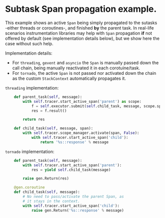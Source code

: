 # Subtask Span propagation example.

This example shows an active `Span` being simply propagated to the sutasks -either threads or coroutines-, and finished **by** the parent task. In real-life scenarios instrumentation libraries may help with `Span` propagation **if** not offered by default (see implementation details below), but we show here the case without such help.

Implementation details:
- For `threading`, `gevent` and `asyncio` the `Span` is manually passed down the call chain, being manually reactivated it in each corotuine/task.
- For `tornado`, the active `Span` is not passed nor activated down the chain as the custom `StackContext` automatically propagates it.

`threading` implementation:
```python
    def parent_task(self, message):
        with self.tracer.start_active_span('parent') as scope:
            f = self.executor.submit(self.child_task, message, scope.span)
            res = f.result()

        return res

    def child_task(self, message, span):
        with self.tracer.scope_manager.activate(span, False):
            with self.tracer.start_active_span('child'):
                return '%s::response' % message
```

`tornado` implementation:
```python
    def parent_task(self, message):
        with self.tracer.start_active_span('parent'):
            res = yield self.child_task(message)

        raise gen.Return(res)

    @gen.coroutine
    def child_task(self, message):
        # No need to pass/activate the parent Span, as
        # it stays in the context.
        with self.tracer.start_active_span('child'):
            raise gen.Return('%s::response' % message)
```

